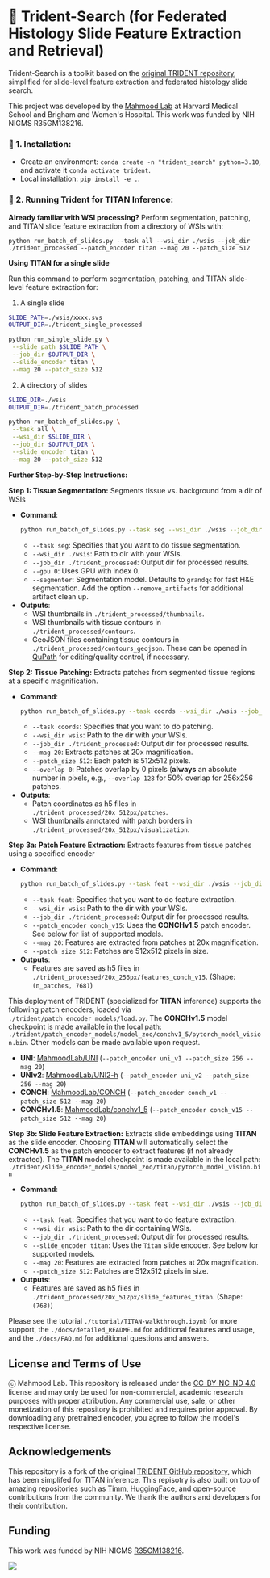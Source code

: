 # 🔱   Trident-Search (for Federated Histology Slide Feature Extraction and Retrieval)
 
Trident-Search is a toolkit based on the [original TRIDENT repository](https://github.com/mahmoodlab/TRIDENT), simplified for slide-level feature extraction and federated histology slide search.

This project was developed by the [Mahmood Lab](https://faisal.ai/) at Harvard Medical School and Brigham and Women's Hospital. This work was funded by NIH NIGMS R35GM138216.

### 🔨 1. **Installation**:
- Create an environment: `conda create -n "trident_search" python=3.10`, and activate it `conda activate trident`.
- Local installation: `pip install -e .`.

### 🔨 2. **Running Trident for TITAN Inference**:

**Already familiar with WSI processing?** Perform segmentation, patching, and TITAN slide feature extraction from a directory of WSIs with:

```
python run_batch_of_slides.py --task all --wsi_dir ./wsis --job_dir ./trident_processed --patch_encoder titan --mag 20 --patch_size 512
```

**Using TITAN for a single slide**

Run this command to perform segmentation, patching, and TITAN slide-level feature extraction for:

1. A single slide
```bash
SLIDE_PATH=./wsis/xxxx.svs
OUTPUT_DIR=./trident_single_processed

python run_single_slide.py \
 --slide_path $SLIDE_PATH \
 --job_dir $OUTPUT_DIR \
 --slide_encoder titan \
 --mag 20 --patch_size 512
```

2. A directory of slides
```bash
SLIDE_DIR=./wsis
OUTPUT_DIR=./trident_batch_processed

python run_batch_of_slides.py \
 --task all \
 --wsi_dir $SLIDE_DIR \
 --job_dir $OUTPUT_DIR \
 --slide_encoder titan \
 --mag 20 --patch_size 512
```

**Further Step-by-Step Instructions:**

**Step 1: Tissue Segmentation:** Segments tissue vs. background from a dir of WSIs
 - **Command**:
   ```bash
   python run_batch_of_slides.py --task seg --wsi_dir ./wsis --job_dir ./trident_processed --gpu 0 --segmenter grandqc
   ```
   - `--task seg`: Specifies that you want to do tissue segmentation.
   - `--wsi_dir ./wsis`: Path to dir with your WSIs.
   - `--job_dir ./trident_processed`: Output dir for processed results.
   - `--gpu 0`: Uses GPU with index 0.
   - `--segmenter`: Segmentation model. Defaults to `grandqc` for fast H&E segmentation. Add the option `--remove_artifacts` for additional artifact clean up.
 - **Outputs**:
   - WSI thumbnails in `./trident_processed/thumbnails`.
   - WSI thumbnails with tissue contours in `./trident_processed/contours`.
   - GeoJSON files containing tissue contours in `./trident_processed/contours_geojson`. These can be opened in [QuPath](https://qupath.github.io/) for editing/quality control, if necessary.

 **Step 2: Tissue Patching:** Extracts patches from segmented tissue regions at a specific magnification.
 - **Command**:
   ```bash
   python run_batch_of_slides.py --task coords --wsi_dir ./wsis --job_dir ./trident_processed --mag 20 --patch_size 512 --overlap 0
   ```
   - `--task coords`: Specifies that you want to do patching.
   - `--wsi_dir wsis`: Path to the dir with your WSIs.
   - `--job_dir ./trident_processed`: Output dir for processed results.
   - `--mag 20`: Extracts patches at 20x magnification.
   - `--patch_size 512`: Each patch is 512x512 pixels.
   - `--overlap 0`: Patches overlap by 0 pixels (**always** an absolute number in pixels, e.g., `--overlap 128` for 50% overlap for 256x256 patches.
 - **Outputs**:
   - Patch coordinates as h5 files in `./trident_processed/20x_512px/patches`.
   - WSI thumbnails annotated with patch borders in `./trident_processed/20x_512px/visualization`.

 **Step 3a: Patch Feature Extraction:** Extracts features from tissue patches using a specified encoder
 - **Command**:
   ```bash
   python run_batch_of_slides.py --task feat --wsi_dir ./wsis --job_dir ./trident_processed --patch_encoder conch_v15 --mag 20 --patch_size 512
   ```
   - `--task feat`: Specifies that you want to do feature extraction.
   - `--wsi_dir wsis`: Path to the dir with your WSIs.
   - `--job_dir ./trident_processed`: Output dir for processed results.
   - `--patch_encoder conch_v15`: Uses the  **CONCHv1.5** patch encoder. See below for list of supported models. 
   - `--mag 20`: Features are extracted from patches at 20x magnification.
   - `--patch_size 512`: Patches are 512x512 pixels in size.
 - **Outputs**: 
   - Features are saved as h5 files in `./trident_processed/20x_256px/features_conch_v15`. (Shape: `(n_patches, 768)`)

This deployment of TRIDENT (specialized for **TITAN** inference) supports the following patch encoders, loaded via `./trident/patch_encoder_models/load.py`. The **CONCHv1.5** model checkpoint is made available in the local path: `./trident/patch_encoder_models/model_zoo/conchv1_5/pytorch_model_vision.bin`. Other models can be made available upon request.

- **UNI**: [MahmoodLab/UNI](https://huggingface.co/MahmoodLab/UNI)  (`--patch_encoder uni_v1 --patch_size 256 --mag 20`)
- **UNIv2**: [MahmoodLab/UNI2-h](https://huggingface.co/MahmoodLab/UNI2-h)  (`--patch_encoder uni_v2 --patch_size 256 --mag 20`)
- **CONCH**: [MahmoodLab/CONCH](https://huggingface.co/MahmoodLab/CONCH)  (`--patch_encoder conch_v1 --patch_size 512 --mag 20`)
- **CONCHv1.5**: [MahmoodLab/conchv1_5](https://huggingface.co/MahmoodLab/conchv1_5)  (`--patch_encoder conch_v15 --patch_size 512 --mag 20`)

**Step 3b: Slide Feature Extraction:** Extracts slide embeddings using  **TITAN** as the slide encoder. Choosing **TITAN** will automatically select the **CONCHv1.5** as the patch encoder to extract features (if not already extracted). The **TITAN** model checkpoint is made available in the local path: `./trident/slide_encoder_models/model_zoo/titan/pytorch_model_vision.bin`

 - **Command**:
   ```bash
   python run_batch_of_slides.py --task feat --wsi_dir ./wsis --job_dir ./trident_processed --slide_encoder titan --mag 20 --patch_size 512 
   ```
   - `--task feat`: Specifies that you want to do feature extraction.
   - `--wsi_dir wsis`: Path to the dir containing WSIs.
   - `--job_dir ./trident_processed`: Output dir for processed results.
   - `--slide_encoder titan`: Uses the `Titan` slide encoder. See below for supported models.
   - `--mag 20`: Features are extracted from patches at 20x magnification.
   - `--patch_size 512`: Patches are 512x512 pixels in size.
 - **Outputs**: 
   - Features are saved as h5 files in `./trident_processed/20x_512px/slide_features_titan`. (Shape: `(768)`)

Please see the tutorial `./tutorial/TITAN-walkthrough.ipynb` for more support, the `./docs/detailed_README.md` for additional features and usage, and the `./docs/FAQ.md` for additional questions and answers.

## License and Terms of Use

ⓒ Mahmood Lab. This repository is released under the [CC-BY-NC-ND 4.0](https://creativecommons.org/licenses/by-nc-nd/4.0/deed.en) license and may only be used for non-commercial, academic research purposes with proper attribution. Any commercial use, sale, or other monetization of this repository is prohibited and requires prior approval. By downloading any pretrained encoder, you agree to follow the model's respective license.

## Acknowledgements

This repository is a fork of the original [TRIDENT GitHub repository](https://github.com/mahmoodlab/TRIDENT), which has been simplifed for TITAN inference. This repisotry is also built on top of amazing repositories such as [Timm](https://github.com/huggingface/pytorch-image-models/), [HuggingFace](https://huggingface.co/docs/datasets/en/index), and open-source contributions from the community. We thank the authors and developers for their contribution. 

## Funding
This work was funded by NIH NIGMS [R35GM138216](https://reporter.nih.gov/search/sWDcU5IfAUCabqoThQ26GQ/project-details/10029418).

<img src="_readme/joint_logo.png"> 
